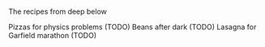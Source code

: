 
The recipes from deep below

Pizzas for physics problems (TODO)
Beans after dark (TODO)
Lasagna for Garfield marathon (TODO)

